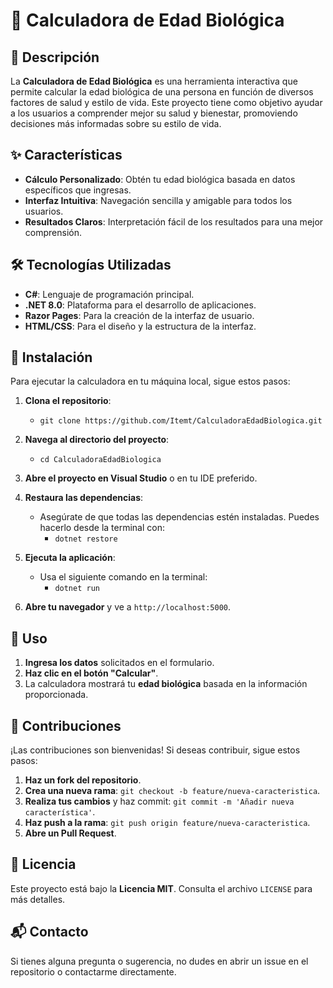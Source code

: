 # 🌱 Calculadora de Edad Biológica

## 📖 Descripción

La **Calculadora de Edad Biológica** es una herramienta interactiva que permite calcular la edad biológica de una persona en función de diversos factores de salud y estilo de vida. Este proyecto tiene como objetivo ayudar a los usuarios a comprender mejor su salud y bienestar, promoviendo decisiones más informadas sobre su estilo de vida.

## ✨ Características

- **Cálculo Personalizado**: Obtén tu edad biológica basada en datos específicos que ingresas.
- **Interfaz Intuitiva**: Navegación sencilla y amigable para todos los usuarios.
- **Resultados Claros**: Interpretación fácil de los resultados para una mejor comprensión.

## 🛠️ Tecnologías Utilizadas

- **C#**: Lenguaje de programación principal.
- **.NET 8.0**: Plataforma para el desarrollo de aplicaciones.
- **Razor Pages**: Para la creación de la interfaz de usuario.
- **HTML/CSS**: Para el diseño y la estructura de la interfaz.

## 🚀 Instalación

Para ejecutar la calculadora en tu máquina local, sigue estos pasos:

1. **Clona el repositorio**:
   - `git clone https://github.com/Itemt/CalculadoraEdadBiologica.git`
   
2. **Navega al directorio del proyecto**:
   - `cd CalculadoraEdadBiologica`
   
3. **Abre el proyecto en Visual Studio** o en tu IDE preferido.

4. **Restaura las dependencias**:
   - Asegúrate de que todas las dependencias estén instaladas. Puedes hacerlo desde la terminal con:
     - `dotnet restore`
   
5. **Ejecuta la aplicación**:
   - Usa el siguiente comando en la terminal:
     - `dotnet run`
   
6. **Abre tu navegador** y ve a `http://localhost:5000`.

## 🧭 Uso

1. **Ingresa los datos** solicitados en el formulario.
2. **Haz clic en el botón "Calcular"**.
3. La calculadora mostrará tu **edad biológica** basada en la información proporcionada.

## 🤝 Contribuciones

¡Las contribuciones son bienvenidas! Si deseas contribuir, sigue estos pasos:

1. **Haz un fork del repositorio**.
2. **Crea una nueva rama**: `git checkout -b feature/nueva-caracteristica`.
3. **Realiza tus cambios** y haz commit: `git commit -m 'Añadir nueva característica'`.
4. **Haz push a la rama**: `git push origin feature/nueva-caracteristica`.
5. **Abre un Pull Request**.

## 📜 Licencia

Este proyecto está bajo la **Licencia MIT**. Consulta el archivo `LICENSE` para más detalles.

## 📬 Contacto

Si tienes alguna pregunta o sugerencia, no dudes en abrir un issue en el repositorio o contactarme directamente.
